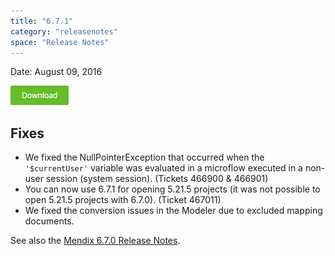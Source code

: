 ```yaml
---
title: "6.7.1"
category: "releasenotes"
space: "Release Notes"
---
```

Date: August 09, 2016



[![](attachments/819203/19399042.png)](https://appstore.home.mendix.com/link/modeler/6.7.1)

## Fixes

*   We fixed the NullPointerException that occurred when the `'$currentUser'` variable was evaluated in a microflow executed in a non-user session (system session). (Tickets 466900 & 466901)
*   You can now use 6.7.1 for opening 5.21.5 projects (it was not possible to open 5.21.5 projects with 6.7.0). (Ticket 467011)
*   We fixed the conversion issues in the Modeler due to excluded mapping documents.

See also the [Mendix 6.7.0 Release Notes](https://world.mendix.com/display/ReleaseNotes/6.7.0).